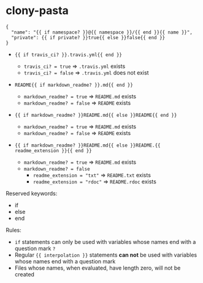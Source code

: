 # clony-pasta


```
{
  "name": "{{ if namespace? }}@{{ namespace }}/{{ end }}{{ name }}",
  "private": {{ if private? }}true{{ else }}false{{ end }}
}
```


* `{{ if travis_ci? }}.travis.yml{{ end }}`
  * `travis_ci? = true` => `.travis.yml` exists
  * `travis_ci? = false` => `.travis.yml` does not exist


* `README{{ if markdown_readme? }}.md{{ end }}`
  * `markdown_readme? = true` => `README.md` exists
  * `markdown_readme? = false` => `README` exists

* `{{ if markdown_readme? }}README.md{{ else }}README{{ end }}`
  * `markdown_readme? = true` => `README.md` exists
  * `markdown_readme? = false` => `README` exists

* `{{ if markdown_readme? }}README.md{{ else }}README.{{ readme_extension }}{{ end }}`
  * `markdown_readme? = true` => `README.md` exists
  * `markdown_readme? = false`
    * `readme_extension = "txt"` => `README.txt` exists
    * `readme_extension = "rdoc"` => `README.rdoc` exists


Reserved keywords:
* if
* else
* end


Rules:
* `if` statements can only be used with variables whose names end with a question mark `?`
* Regular `{{ interpolation }}` statements **can not** be used with variables whose names end with a question mark
* Files whose names, when evaluated, have length zero, will not be created
